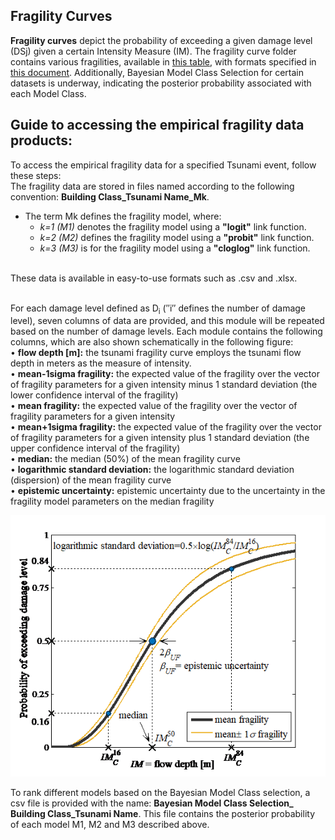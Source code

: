 ## Fragility Curves
**Fragility curves** depict the probability of exceeding a given damage level (DSj) given a certain Intensity Measure (IM). The fragility curve folder contains various fragilities, available in [this table](https://github.com/eurotsunamirisk/etris_data_and_data_products/blob/main/etris_data_products/fragility_curves_table.csv), with formats specified in [this document](https://github.com/eurotsunamirisk/etris_data_and_data_products/blob/main/etris_data_products/Fragility_Curves/ReadMe%20file%20for%20fragility%20data.pdf). Additionally, Bayesian Model Class Selection for certain datasets is underway, indicating the posterior probability associated with each Model Class.

## Guide to accessing the empirical fragility data products:
To access the empirical fragility data for a specified Tsunami event, follow these steps:<br> 
The fragility data are stored in files named according to the following convention: **Building Class_Tsunami Name_Mk**. 
   - The term Mk defines the fragility model, where:
     - *k=1 (M1)* denotes the fragility model using a **"logit"** link function.
     - *k=2 (M2)* defines the fragility model using a **"probit"** link function.
     - *k=3 (M3)* is for the fragility model using a **"cloglog"** link function.
       
<br> These data is available in easy-to-use formats such as .csv and .xlsx.

<br> For each damage level defined as D<sub>i</sub> (″i″ defines the number of damage level), seven columns of data are provided, and this module will be repeated based on the number of damage levels. Each module contains the following columns, which are also shown schematically in the following figure: 
<br> •	**flow depth [m]:** the tsunami fragility curve employs the tsunami flow depth in meters as the measure of intensity.
<br> •	**mean-1sigma fragility:** the expected value of the fragility over the vector of fragility parameters for a given intensity minus 1 standard deviation (the lower confidence interval of the fragility)
<br> •	**mean fragility:** the expected value of the fragility over the vector of fragility parameters for a given intensity 
<br> •	**mean+1sigma fragility:** the expected value of the fragility over the vector of fragility parameters for a given intensity plus 1 standard deviation (the upper confidence interval of the fragility)
<br> •	**median:** the median (50%) of the mean fragility curve
<br> •	**logarithmic standard deviation:** the logarithmic standard deviation (dispersion) of the mean fragility curve
<br> •	**epistemic uncertainty:** epistemic uncertainty due to the uncertainty in the fragility model parameters on the median fragility
<p align="center">
  <img src="https://github.com/soltanisgeo/readme/blob/main/Fragilitygit.png" />
</p>

To rank different models based on the Bayesian Model Class selection, a csv file is provided with the name: **Bayesian Model Class Selection_ Building Class_Tsunami Name**. This file contains the posterior probability of each model M1, M2 and M3 described above.

